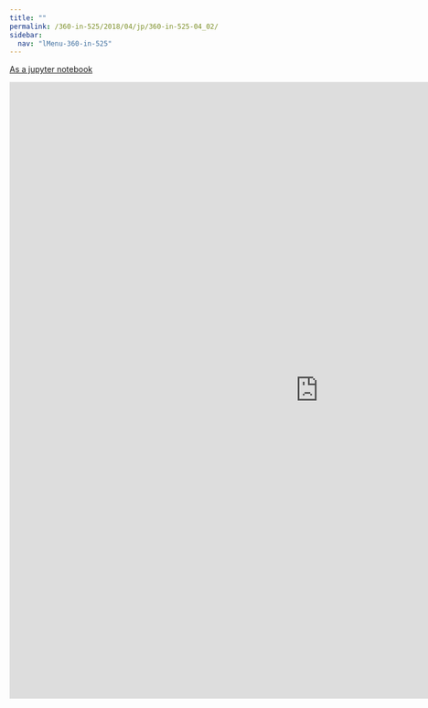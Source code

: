 ```yaml
---
title: ""
permalink: /360-in-525/2018/04/jp/360-in-525-04_02/
sidebar:
  nav: "lMenu-360-in-525"
---
```


[As a jupyter notebook](https://lamastex.github.io/scalable-data-science/360-in-525/2018/04/jp/360-in-525-04_02.ipynb)

<iframe src="https://lamastex.github.io/scalable-data-science/360-in-525/2018/04/jp/360-in-525-04_02.html" width="1080" height="1080" frameborder="0"></iframe>

